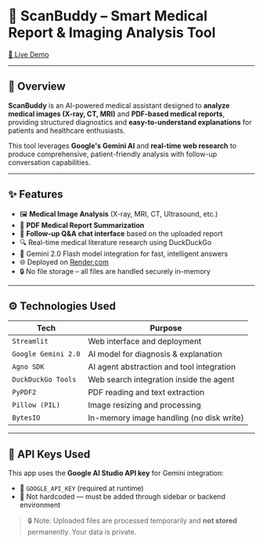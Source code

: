 # 🧠 ScanBuddy – Smart Medical Report & Imaging Analysis Tool

[🔗 Live Demo](https://scanbuddy-smart-medical-report-tool.onrender.com/)

---

## 📌 Overview

**ScanBuddy** is an AI-powered medical assistant designed to **analyze medical images (X-ray, CT, MRI)** and **PDF-based medical reports**, providing structured diagnostics and **easy-to-understand explanations** for patients and healthcare enthusiasts.

This tool leverages **Google's Gemini AI** and **real-time web research** to produce comprehensive, patient-friendly analysis with follow-up conversation capabilities.

---

## ✨ Features

- 🖼️ **Medical Image Analysis** (X-ray, MRI, CT, Ultrasound, etc.)
- 📄 **PDF Medical Report Summarization**
- 💬 **Follow-up Q&A chat interface** based on the uploaded report
- 🔍 Real-time medical literature research using DuckDuckGo
- 🧠 Gemini 2.0 Flash model integration for fast, intelligent answers
- 🌐 Deployed on [Render.com](https://render.com)
- 🔒 No file storage – all files are handled securely in-memory

---

## ⚙️ Technologies Used

| Tech        | Purpose                                    |
|-------------|--------------------------------------------|
| `Streamlit` | Web interface and deployment                |
| `Google Gemini 2.0` | AI model for diagnosis & explanation       |
| `Agno SDK`  | AI agent abstraction and tool integration  |
| `DuckDuckGo Tools` | Web search integration inside the agent     |
| `PyPDF2`    | PDF reading and text extraction             |
| `Pillow (PIL)` | Image resizing and processing              |
| `BytesIO`   | In-memory image handling (no disk write)   |

---

## 🔐 API Keys Used

This app uses the **Google AI Studio API key** for Gemini integration:

- 🔑 `GOOGLE_API_KEY` (required at runtime)
- 📍 Not hardcoded — must be added through sidebar or backend environment

> 🔒 Note: Uploaded files are processed temporarily and **not stored** permanently. Your data is private.




